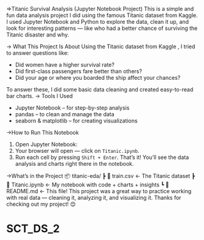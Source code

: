 =>Titanic Survival Analysis (Jupyter Notebook Project)
This is a simple and fun data analysis project I did using the famous Titanic dataset from Kaggle. I used Jupyter Notebook and Python to explore the data, clean it up, and look for interesting patterns — like who had a better chance of surviving the Titanic disaster and why.

-> What This Project Is About
Using the Titanic dataset from Kaggle , I tried to answer questions like:
* Did women have a higher survival rate?
* Did first-class passengers fare better than others?
* Did your age or where you boarded the ship affect your chances?

To answer these, I did some basic data cleaning and created easy-to-read bar charts.
-> Tools I Used
* Jupyter Notebook – for step-by-step analysis
* pandas – to clean and manage the data
* seaborn & matplotlib – for creating visualizations

->How to Run This Notebook
1. Open Jupyter Notebook:
2. Your browser will open — click on `Titanic.ipynb`.
3. Run each cell by pressing `Shift + Enter`.
That’s it! You’ll see the data analysis and charts right there in the notebook.

 ->What’s in the Project
📦 titanic-eda/
 ┣ 📄 train.csv           ← The Titanic dataset
 ┣ 📄 Titanic.ipynb       ← My notebook with code + charts + insights
 ┗ 📄 README.md           ← This file!
This project was a great way to practice working with real data — cleaning it, analyzing it, and visualizing it.
Thanks for checking out my project! 😊
# SCT_DS_2
